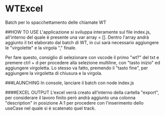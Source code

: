 # WTExcel
Batch per lo spacchettamento delle chiamate WT

##HOW TO USE
L'applicazione si sviluppa interamente sul file index.js, all'interno del quale è presente una var array = []. 
Dentro l'array andrà aggiunto il txt elaborato dal batch di WT, in cui sarà necessario aggiungere le "virgolette" e la virgola "," finale. 

Per fare questo, consiglio di selezionare con vscode il primo "wt?" del txt e premere ctrl + d per procedere alla selezione multiline, con "tasto inizio" 
ed aggiungere virgoletta. 
Lo stesso va fatto, premendo il "tasto fine", per aggiungere la virgoletta di chiusura e la virgola. 


###LAUNCHING
In console, lanciare il batch con node index.js 

####EXCEL OUTPUT 
L'excel verrà creato all'interno della cartella "export", per considerare il lavoro finito però andrà aggiunto una colonna "description" in posizione A:1
per procedere con l'inserimento dello useCase nel quale si è scatenato quel track. 


